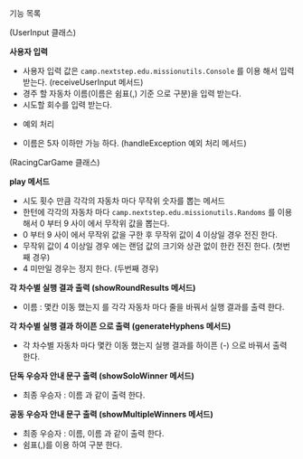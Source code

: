 
기능 목록


(UserInput 클래스)


 **사용자 입력** 

- 사용자 입력 값은 `camp.nextstep.edu.missionutils.Console` 를 이용 해서 입력 받는다. (receiveUserInput 메서드)
- 경주 할 자동차 이름(이름은 쉼표(,) 기준 으로 구분)을 입력 받는다.
- 시도할 회수를 입력 받는다.

* 예외 처리

- 이름은 5자 이하만 가능 하다. (handleException 예외 처리 메서드)


(RacingCarGame 클래스)

 **play 메서드**

- 시도 횟수 만큼 각각의 자동차 마다 무작위 숫자를 뽑는 메서드
- 한턴에 각각의 자동차 마다 `camp.nextstep.edu.missionutils.Randoms` 를 이용 해서
  0 부터 9 사이 에서 무작위 값을 뽑는다.
- 0 부터 9 사이 에서 무작위 값을 구한 후 무작위 값이 4 이상일 경우 전진 한다.
- 무작위 값이 4 이상일 경우 에는 랜덤 값의 크기와 상관 없이 한칸 전진 한다. (첫번째 경우)
- 4 미만일 경우는 정지 한다. (두번째 경우)


 **각 차수별 실행 결과 출력 (showRoundResults 메서드)**

- 이름 : 몇칸 이동 했는지 를 각각 자동차 마다 줄을 바꿔서 실행 결과를 출력 한다.
 
 **각 차수별 실행 결과 하이픈 으로 출력 (generateHyphens 메서드)**

- 각 차수별 자동차 마다 몇칸 이동 했는지 실행 결과를 하이픈 (-) 으로 바꿔서 출력 한다.

 **단독 우승자 안내 문구 출력 (showSoloWinner 메서드)**

- 최종 우승자 : 이름 과 같이 출력 한다.

 **공동 우승자 안내 문구 출력 (showMultipleWinners 메서드)**

- 최종 우승자 : 이름, 이름 과 같이 출력 한다.
- 쉼표(,)를 이용 하여 구분 한다.


